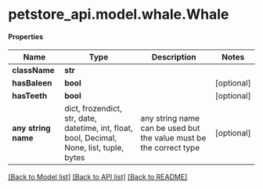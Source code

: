 # petstore_api.model.whale.Whale

#### Properties
Name | Type | Description | Notes
------------ | ------------- | ------------- | -------------
**className** | **str** |  | 
**hasBaleen** | **bool** |  | [optional] 
**hasTeeth** | **bool** |  | [optional] 
**any string name** | dict, frozendict, str, date, datetime, int, float, bool, Decimal, None, list, tuple, bytes | any string name can be used but the value must be the correct type | [optional]

[[Back to Model list]](../../README.md#documentation-for-models) [[Back to API list]](../../README.md#documentation-for-api-endpoints) [[Back to README]](../../README.md)

